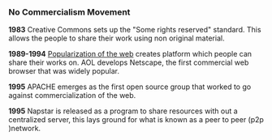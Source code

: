 ### No Commercialism Movement

**1983** Creative Commons sets up the "Some rights reserved" standard. This allows the people to share their work using non original material.

**1989-1994** [Popularization of the web](03.16.19a.md) creates platform which people can share their works on. AOL develops Netscape, the first commercial web browser that was widely popular.

**1995** APACHE emerges as the first open source group that worked to go against commercialization of the web.

**1995** Napstar is released as a program to share resources with out a centralized server, this lays ground for what is known as a peer to peer (p2p )network.
